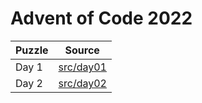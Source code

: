# Advent of Code 2022

| Puzzle | Source                                          |
|--------|-------------------------------------------------|
| Day 1  | [src/day01](src/day01/main/App.kt) |
| Day 2  | [src/day02](src/day02/main/App.kt) |